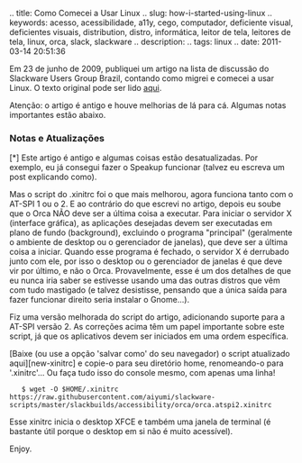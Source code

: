 .. title: Como Comecei a Usar Linux
.. slug: how-i-started-using-linux
.. keywords: acesso, acessibilidade, a11y, cego, computador, deficiente visual, deficientes visuais, distribution, distro, informática, leitor de tela, leitores de tela, linux, orca, slack, slackware
.. description: 
.. tags: linux
.. date: 2011-03-14 20:51:36

Em 23 de junho de 2009, publiquei um artigo na lista de discussão do Slackware Users Group Brazil, contando como migrei e comecei a usar Linux. O texto original pode ser lido [aqui][artig]. <!--more-->

[artig]: http://groups.google.com/g/05e7fcc8/t/3ac5bdd6e5aafbe4/d/b3c85b56ff4ea1a0

Atenção: o artigo é antigo e houve melhorias de lá para cá. Algumas notas importantes estão abaixo.


### Notas e Atualizações ###

[\*] Este artigo é antigo e algumas coisas estão desatualizadas. Por exemplo, eu já consegui fazer o Speakup funcionar (talvez eu escreva um post explicando como).

Mas o script do .xinitrc foi o que mais melhorou, agora funciona tanto com o AT-SPI 1 ou o 2. E ao contrário do que escrevi no artigo, depois eu soube que o Orca NÃO deve ser a última coisa a executar. Para iniciar o servidor X (interface gráfica), as aplicações desejadas devem ser executadas em plano de fundo (background), excluindo o programa "principal" (geralmente o ambiente de desktop ou o gerenciador de janelas), que deve ser a última coisa a iniciar. Quando esse programa é fechado, o servidor X é derrubado junto com ele, por isso o desktop ou o gerenciador de janelas é que deve vir por último, e não o Orca. Provavelmente, esse é um dos detalhes de que eu nunca iria saber se estivesse usando uma das outras distros que vêm com tudo mastigado (e talvez desistisse, pensando que a única saída para fazer funcionar direito seria instalar o Gnome...).

Fiz uma versão melhorada do script do artigo, adicionando suporte para a AT-SPI versão 2. As correções acima têm um papel importante sobre este script, já que os aplicativos devem ser iniciados em uma ordem específica.

[Baixe (ou use a opção 'salvar como' do seu navegador) o script atualizado aqui][new-xinitrc] e copie-o para seu diretório home, renomeando-o para '.xinitrc'... Ou faça tudo isso do console mesmo, com apenas uma linha!

	   $ wget -O $HOME/.xinitrc https://raw.githubusercontent.com/aiyumi/slackware-scripts/master/slackbuilds/accessibility/orca/orca.atspi2.xinitrc

Esse xinitrc inicia o desktop XFCE e também uma janela de terminal (é bastante útil porque o desktop em si não é muito acessível).

Enjoy.

[newxinitrc]: https://raw.githubusercontent.com/aiyumi/slackware-scripts/master/slackbuilds/accessibility/orca/orca.atspi2.xinitrc
